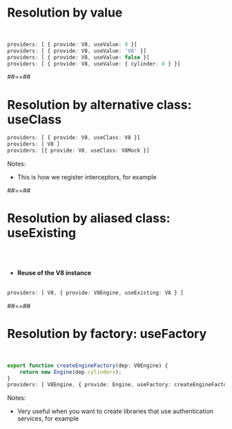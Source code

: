 <!-- .slide: class="with-code inconsolata" -->
# Resolution by value

<br/>

```typescript
providers: [ { provide: V8, useValue: 8 }]
providers: [ { provide: V8, useValue: 'V8' }]
providers: [ { provide: V8, useValue: false }]
providers: [ { provide: V8, useValue: { cylinder: 8 } }]
```
<!-- .element: class="big-code" -->

##==##

<!-- .slide: class="with-code inconsolata" -->
# Resolution by alternative class: useClass<br>

```typescript
providers: [ { provide: V8, useClass: V8 }]
providers: [ V8 ]
providers: [{ provide: V8, useClass: V8Mock }]
```
<!-- .element: class="big-code" -->
Notes:
- This is how we register interceptors, for example

##==##

<!-- .slide: class="with-code inconsolata" -->
# Resolution by aliased class: useExisting

<br><br>

- <b>Reuse of the V8 instance</b><br><br>

```typescript
providers: [ V8, { provide: V8Engine, useExisting: V8 } ]
```
<!-- .element: class="big-code" -->

##==##

<!-- .slide: class="with-code inconsolata" -->
# Resolution by factory: useFactory

<br/>

```typescript
export function createEngineFactory(dep: V8Engine) {
	return new Engine(dep.cylinders);
}
providers: [ V8Engine, { provide: Engine, useFactory: createEngineFactory, deps: [ V8Engine ] } ]
```
<!-- .element: class="big-code" -->
Notes:
- Very useful when you want to create libraries that use authentication services, for example
